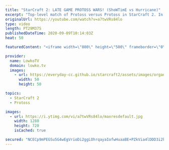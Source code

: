 ```yaml
---
title: "StarCraft 2: LATE GAME PROTOSS WARS! (ShoWTimE vs Hurricane)"
excerpt: "Top-level match of Protoss versus Protoss in StarCraft 2. In this game between ShoWTimE and Hurricane we see both players play a very macro focused game. They base their unit compositions around the Stalker, Disruptor, Dark Templar and eventually the Tempest.  Become a YouTube member: https://lowko.tv/join"
originalUrl: https://youtube.com/watch?v=a7twVRs84lo
type: video
length: PT29M37S
publishedDateTime: 2020-09-09T10:14:03Z
heat: 50

featuredContent: "<iframe width=\"800\" height=\"500\" frameborder=\"0\" src=\"https://www.youtube.com/embed/a7twVRs84lo\" allow=\"accelerometer; autoplay; encrypted-media; gyroscope; picture-in-picture\" allowfullscreen></iframe>"

provider:
  name: LowkoTV
  domain: lowko.tv
  images:
    - url: https://everyday-cc.github.io/starcraft2/assets/images/organizations/lowko.tv-50x50.jpg
      width: 50
      height: 50

topics:
  - StarCraft 2
  - Protoss

images:
  - url: https://i.ytimg.com/vi/a7twVRs84lo/maxresdefault.jpg
    width: 1280
    height: 720
    isCached: true

secured: "NCECp9mPEGSu5G4wEgVrioDi2ggLOhrqayaIofwHuaaBE+PZkVia4lDDD3i2kxWMgRTsgBTmPx2YYcu0iTofhPlyvb94os5gNcV/Z9uNT+7JkAMOQ1SEEl44+W5qKHUdbdXxS6Zc3EWuL9Mc0eTio9zJbhIp16sWhEdJv2rOZjWZIYaOYd9i2Md9UUhOdOiG5v/Wb2pYGaWN6NRA9oI3NmCDa5nm+Ij5thNxGRDBzebZNY25fE4x5QUaAQyfzC8JS3TKSdhDoY7dvKXr4UaD0BmUTqg30A0Deh7x5hfeoRZ9P+wlOtQApk9cAxXYBzjx8uHjRxolMKaqpDTV568M9W2WUG2YJ04bZ1EtE5FG97yXh677lVDGD+t8ipULHESWlJGafpeP2GFFnl9EfTggAplow9m3hW6e8IcciFIB/38=;9kV0n8COBrFsTVQh7YapVw=="
---
```


